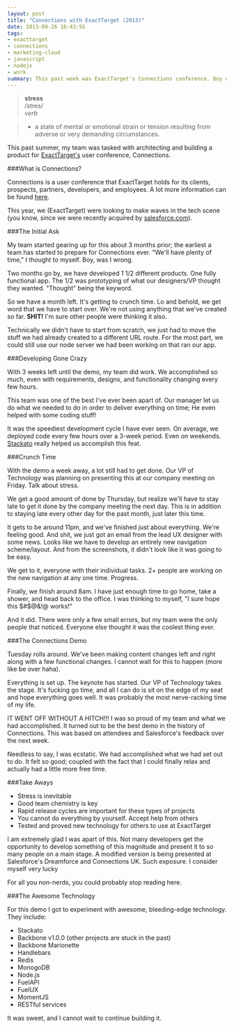 ```yaml
---
layout: post
title: "Connections with ExactTarget (2013)"
date: 2013-09-26 16:43:55
tags:
- exacttarget
- connections
- marketing-cloud
- javascript
- nodejs
- work
summary: This past week was ExactTarget's Connections conference. Boy did I have a hell of a time. By that I mean time leading up to the conference. 
---
```


>**stress**<br />/stres/<br />_verb_

>* a state of mental or emotional strain or tension resulting from adverse or very demanding circumstances.

This past summer, my team was tasked with architecting and building a product for [ExactTarget's][1] user conference, Connections.

###What is Connections?

Connections is a user conference that ExactTarget holds for its clients, prospects, partners, developers, and employees. A lot more information can be found [here][2].

This year, we (ExactTarget) were looking to make waves in the tech scene (you know, since we were recently acquired by [salesforce.com][3]).

###The Initial Ask

My team started gearing up for this about 3 months prior; the earliest a team has started to prepare for Connections ever. "We'll have plenty of time," I thought to myself. Boy, was I wrong.

Two months go by, we have developed 1 1/2 different products. One fully functional app. The 1/2 was prototyping of what our designers/VP thought they wanted. "Thought" being the keyword.


So we have a month left. It's getting to crunch time. Lo and behold, we get word that we have to start over. We're not using anything that we've created so far. **SHIT!** I'm sure other people were thinking it also.

Technically we didn't have to start from scratch, we just had to move the stuff we had already created to a different URL route. For the most part, we could still use our node server we had been working on that ran our app.

###Developing Gone Crazy

With 3 weeks left until the demo, my team did work. We accomplished so much, even with requirements, designs, and functionality changing every few hours. 

This team was one of the best I've ever been apart of. Our manager let us do what we needed to do in order to deliver everything on time; He even helped with some coding stuff!

It was the speediest development cycle I have ever seen. On average, we deployed code every few hours over a 3-week period. Even on weekends. [Stackato][4] really helped us accomplish this feat.

###Crunch Time

With the demo a week away, a lot still had to get done. Our VP of Technology was planning on presenting this at our company meeting on Friday. Talk about stress.

We get a good amount of done by Thursday, but realize we'll have to stay late to get it done by the company meeting the next day. This is in addition to staying late every other day for the past month, just later this time.

It gets to be around 11pm, and we've finished just about everything. We're feeling good. And shit, we just got an email from the lead UX designer with some news. Looks like we have to develop an entirely new navigation scheme/layout. And from the screenshots, it didn't look like it was going to be easy.

We get to it, everyone with their individual tasks. 2+ people are working on the new navigation at any one time. Progress. 

Finally, we finish around 8am. I have just enough time to go home, take a shower, and head back to the office. I was thinking to myself, "I sure hope this $#$@&!@ works!"

And it did. There were only a few small errors, but my team were the only people that noticed. Everyone else thought it was the coolest thing ever.

###The Connections Demo

Tuesday rolls around. We've been making content changes left and right along with a few functional changes. I cannot wait for this to happen (more like be over haha).

Everything is set up. The keynote has started. Our VP of Technology takes the stage. It's fucking go time, and all I can do is sit on the edge of my seat and hope everything goes well. It was probably the most nerve-racking time of my life.

IT WENT OFF WITHOUT A HITCH!!! I was so proud of my team and what we had accomplished. It turned out to be the best demo in the history of Connections. This was based on attendees and Salesforce's feedback over the next week.

Needless to say, I was ecstatic. We had accomplished what we had set out to do. It felt so good; coupled with the fact that I could finally relax and actually had a little more free time.

###Take Aways

* Stress is inevitable
* Good team chemistry is key
* Rapid release cycles are important for these types of projects
* You cannot do everything by yourself. Accept help from others
* Tested and proved new technology for others to use at ExactTarget

I am extremely glad I was apart of this. Not many developers get the opportunity to develop something of this magnitude and present it to so many people on a main stage. A modified version is being presented at Salesforce's Dreamforce and Connections UK. Such exposure. I consider myself very lucky


For all you non-nerds, you could probably stop reading here.

###The Awesome Technology

For this demo I got to experiment with awesome, bleeding-edge technology. They include:

* Stackato
* Backbone v1.0.0 (other projects are stuck in the past)
* Backbone Marionette
* Handlebars
* Redis
* MonogoDB
* Node.js
* FuelAPI
* FuelUX
* MomentJS
* RESTful services

It was sweet, and I cannot wait to continue building it.

[1]: http://exacttarget.com
[2]: http://www.exacttarget.com/connections2013/
[3]: http://salesforce.com
[4]: http://www.activestate.com/stackato


